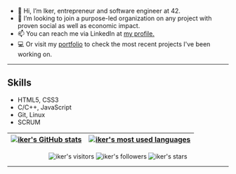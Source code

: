 - 👋 Hi, I’m Iker, entrepreneur and software engineer at 42.
- 💞 I’m looking to join a purpose-led organization on any project with proven social as well as economic impact.
- 📫 You can reach me via LinkedIn at <a href="https://www.linkedin.com/in/ikgonzal/"> my profile.</a>
- 💻 Or visit my <a href="https://www.ikergonzalez.dev/"> portfolio</a> to check the most recent projects I've been working on.

---

## Skills

- HTML5, CSS3
- C/C++, JavaScript
- Git, Linux
- SCRUM

| [![iker's GitHub stats](https://github-readme-stats.vercel.app/api?username=iker-gonzalez&count_private=true&show_icons=true&hide=issues&hide_border=true&theme=duefy)](https://github.com/iker-gonzalez?tab=repositories) | [![iker's most used languages](https://github-readme-stats.vercel.app/api/top-langs/?username=iker-gonzalez&layout=compact&hide_border=true&theme=duefy)](https://github.com/iker-gonzalez?tab=repositories) |
|:-:|:-:|

<p align="center">
	<img alt="iker's visitors" src="https://komarev.com/ghpvc/?username=iker-gonzalez&color=red&style=flat&label=visitors" />
	<img alt="iker's followers" src="https://img.shields.io/github/followers/iker-gonzalez?color=blu" />
	<img alt="iker's stars" src="https://img.shields.io/github/stars/iker-gonzalez?color=blue" />
</p>

---
